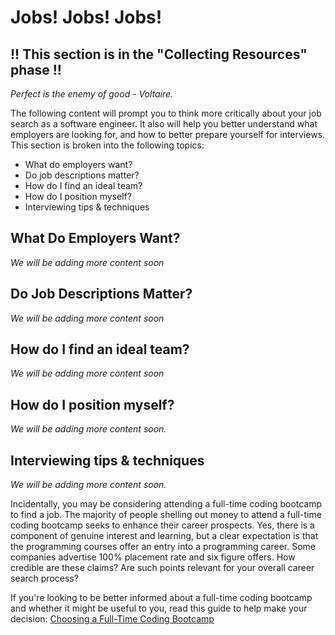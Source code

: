 # Jobs! Jobs! Jobs!

## !! This section is in the "Collecting Resources" phase !!

_Perfect is the enemy of good - Voltaire._

The following content will prompt you to think more critically about your job search as a software engineer. It also will help you better understand what employers are looking for, and how to better prepare yourself for interviews.  This section is broken into the following topics:

* What do employers want?
* Do job descriptions matter?
* How do I find an ideal team?
* How do I position myself?
* Interviewing tips & techniques

## What Do Employers Want?

_We will be adding more content soon_

## Do Job Descriptions Matter?

_We will be adding more content soon_

## How do I find an ideal team?

_We will be adding more content soon_

## How do I position myself?

_We will be adding more content soon._

## Interviewing tips & techniques

_We will be adding more content soon._

Incidentally, you may be considering attending a full-time coding bootcamp to find a job. The majority of people shelling out money to attend a full-time coding bootcamp seeks to enhance their career prospects. Yes, there is a component of genuine interest and learning, but a clear expectation is that the programming courses offer an entry into a programming career. Some companies advertise 100% placement rate and six figure offers. How credible are these claims? Are such points relevant for your overall career search process?

If you're looking to be better informed about a full-time coding bootcamp and whether it might be useful to you, read this guide to help make your decision: [Choosing a Full-Time Coding Bootcamp](leanpub.com/choosing-programming-course)
